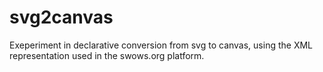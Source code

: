 # svg2canvas
Exeperiment in declarative conversion from svg to canvas, using the XML representation used in the swows.org platform. 
